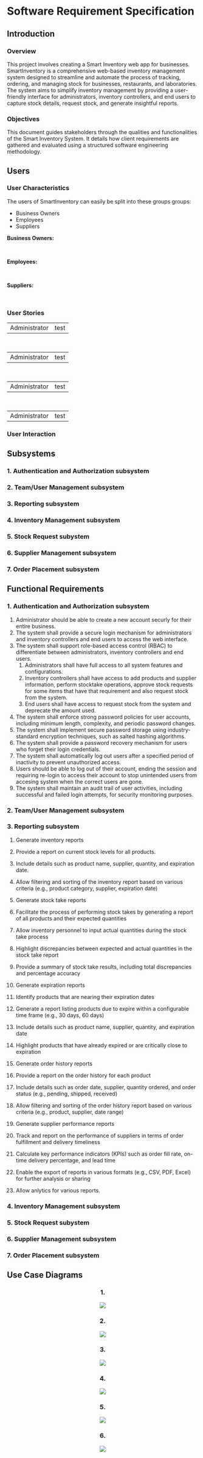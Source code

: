 # Software Requirement Specification

## Introduction

### Overview
This project involves creating a Smart Inventory web app for businesses.  SmartInventory is a comprehensive web-based inventory management system designed 
to streamline and automate the process of tracking, ordering, and managing stock for businesses, restaurants, and laboratories. The system aims to simplify inventory management by providing a user-friendly interface for administrators, inventory controllers, and end users to capture stock details, request stock, and generate insightful reports.

### Objectives
This document guides stakeholders through the qualities and functionalities of the Smart Inventory System. It details how client requirements are gathered and evaluated using a structured software engineering methodology.

## Users
### User Characteristics
The users of SmartInventory can easily be split into these groups groups: 
* Business Owners
* Employees
* Suppliers

**Business Owners:**

</br>

**Employees:**

</br>

**Suppliers:**

</br>

### User Stories

<table>
  <tr>
    <td>Administrator</td>
    <td>test</td>
  </tr>
</table>
</br>
<table>
  <tr>
    <td>Administrator</td>
    <td>test</td>
  </tr>
</table>
</br>
<table>
  <tr>
    <td>Administrator</td>
    <td>test</td>
  </tr>
</table>
</br>
<table>
  <tr>
    <td>Administrator</td>
    <td>test</td>
  </tr>
</table>

### User Interaction

## Subsystems
### 1. Authentication and Authorization subsystem
### 2. Team/User Management subsystem
### 3. Reporting subsystem
### 4. Inventory Management subsystem
### 5. Stock Request subystem
### 6. Supplier Management subsystem
### 7. Order Placement subsystem

## Functional Requirements

### 1. Authentication and Authorization subsystem

<ol>
  <li>Administrator should be able to create a new account securly for their entire business.</li>
  
  <li>The system shall provide a secure login mechanism for administrators and inventory controllers and end users to access the web interface.</li>

  <li>The system shall support role-based access control (RBAC) to differentiate between administrators,  inventory controllers and end users.
  <ol>
    <li>Administrators shall have full access to all system features and configurations.</li>
    <li>Inventory controllers shall have access to add products and supplier information, perform stocktake operations, approve stock requests for some items that have that requirement and also request stock from the system.</li>
    <li>End users shall have access to request stock from the system and deprecate the amount used.</li>
  </ol>

  <li>The system shall enforce strong password policies for user accounts, including minimum length, complexity, and periodic password changes.</li>

  <li>The system shall implement secure password storage using industry-standard encryption techniques, such as salted hashing algorithms.</li>

  <li>The system shall provide a password recovery mechanism for users who forget their login credentials.</li>

  <li>The system shall automatically log out users after a specified period of inactivity to prevent unauthorized access.</li>

  <li>Users should be able to log out of their account, ending the session and requiring re-login to access their account to stop unintended users from accesing system when the correct users are gone.</li>

<li>The system shall maintain an audit trail of user activities, including successful and failed login attempts, for security monitoring purposes.</li>
</ol>

### 2. Team/User Management subsystem

### 3. Reporting subsystem
1. Generate inventory reports
  1. Provide a report on current stock levels for all products.
  2. Include details such as product name, supplier, quantity, and expiration date.
  3. Allow filtering and sorting of the inventory report based on various criteria (e.g., product category, supplier, expiration date)

2. Generate stock take reports
  1. Facilitate the process of performing stock takes by generating a report of all products and their expected quantities
  2. Allow inventory personnel to input actual quantities during the stock take process
  3. Highlight discrepancies between expected and actual quantities in the stock take report
  4. Provide a summary of stock take results, including total discrepancies and percentage accuracy

3. Generate expiration reports
  1. Identify products that are nearing their expiration dates
  2. Generate a report listing products due to expire within a configurable time frame (e.g., 30 days, 60 days)
  3. Include details such as product name, supplier, quantity, and expiration date
  4. Highlight products that have already expired or are critically close to expiration

4. Generate order history reports
  1. Provide a report on the order history for each product
  2. Include details such as order date, supplier, quantity ordered, and order status (e.g., pending, shipped, received)
  3. Allow filtering and sorting of the order history report based on various criteria (e.g., product, supplier, date range)


6. Generate supplier performance reports
  1. Track and report on the performance of suppliers in terms of order fulfillment and delivery timeliness
  2. Calculate key performance indicators (KPIs) such as order fill rate, on-time delivery percentage, and lead time

7. Enable the export of reports in various formats (e.g., CSV, PDF, Excel) for further analysis or sharing

8. Allow anlytics for various reports.

### 4. Inventory Management subsystem

### 5. Stock Request subystem

### 6. Supplier Management subsystem

### 7. Order Placement subsystem

## Use Case Diagrams

<div align="center">
   <h3>1. </h3>
   <img src="/media/">
</div>
<div align="center">
   <h3>2. </h3>
   <img src="/media/">
</div>
<div align="center"> 
   <h3>3. </h3>
   <img src="/media/">
</div>
<div align="center">
   <h3>4. </h3>
   <img src="/media/">
</div>
<div align="center">
   <h3>5. </h3>
   <img src="/media/">
</div>
<div align="center">
   <h3>6. </h3>
   <img src="/media/">
</div>
